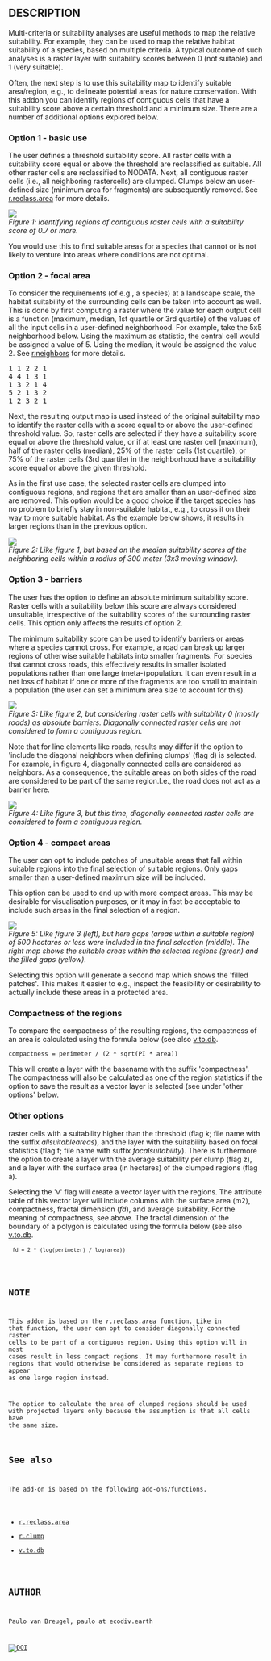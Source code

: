 ## DESCRIPTION

Multi-criteria or suitability analyses are useful methods to map the relative suitability. For example, they can be used to map the relative habitat suitability of a species, based on multiple criteria. A typical outcome of such analyses is a raster layer with suitability scores between 0 (not suitable) and 1 (very suitable). 

Often, the next step is to use this suitability map to identify suitable area/region, e.g., to delineate potential areas for nature conservation. With this addon you can identify regions of contiguous cells that have a suitability score above a certain threshold and a minimum size. There are a number of additional options explored below.

### Option 1 - basic use

The user defines a threshold suitability score. All raster cells with a suitability score equal or above the threshold are reclassified as suitable. All other raster cells are reclassified to NODATA. Next, all contiguous raster cells (i.e., all neighboring rastercells) are clumped. Clumps below an user-defined size (minimum area for fragments) are subsequently removed. See <a 
href="https://grass.osgeo.org/grass78/manuals/r.reclass.area.html" 
target="_blank">r.reclass.area</a> for more details.

![](./option01.png)<br>
_Figure 1: identifying regions of contiguous raster cells with a suitability score of 0.7 or more._

You would use this to find suitable areas for a species that cannot or is not likely to venture into areas where conditions are not optimal. 

### Option 2 - focal area

To consider the requirements (of e.g., a species) at a landscape scale, the habitat suitability of the surrounding cells can be taken into account as well. This is done by first computing a raster where the value for each output cell is a function (maximum, median, 1st quartile or 3rd quartile) of the values of all the input cells in a user-defined neighborhood. For example, take the 5x5 neighborhood below. Using the maximum as statistic, the central cell 
would be assigned a value of 5. Using the median, it would be assigned the value 2. See <a 
href="https://grass.osgeo.org/grass78/manuals/r.neighbors.html" 
target="_blank">r.neighbors</a> for more details.

<div class="code"><pre>
1 1 2 2 1
4 4 1 3 1
1 3 2 1 4
5 2 1 3 2
1 2 3 2 1
</pre></div>
Next, the resulting output map is used instead of the original suitability map to identify the raster cells with a score equal to or above the user-defined threshold value. So, raster cells are selected if they have a suitability score equal or above the threshold value, or if at least one raster cell (maximum), half of the raster cells (median), 25% of the raster cells (1st quartile), or 75% of the raster cells (3rd quartile) in the neighborhood have a suitability score equal or above the given threshold.  

As in the first use case, the selected raster cells are clumped into contiguous regions, and regions that are smaller than an user-defined size are removed. This option would be a good choice if the target species has no problem to briefly stay in non-suitable habitat, e.g., to cross it on their way to more suitable habitat. As the example below shows, it results in larger regions than in the previous option.

![](./option02.png)<br>
_Figure 2: Like figure 1, but based on the median suitability scores of the neighboring cells within a radius of 300 meter (3x3 moving window)._

### Option 3 - barriers

The user has the option to define an absolute minimum suitability 
score. Raster cells with a suitability below this score are always 
considered unsuitable, irrespective of the suitability scores of the 
surrounding raster cells. This option only affects the results of 
option 2.

<p>The minimum suitability score can be used to identify barriers or areas where a 
species cannot cross. For example, a road can break up larger regions 
of otherwise suitable habitats into smaller fragments. For species that 
cannot cross roads, this effectively results in smaller isolated 
populations rather than one large (meta-)population. It can even result 
in a net loss of habitat if one or more of the fragments are too small 
to maintain a population (the user can set a minimum area size to 
account for this). 
  
![](./option03.png)<br>
_Figure 3: Like figure 2, but considering raster cells with suitability 0 (mostly roads) as absolute barriers. Diagonally connected raster cells are not considered to form a contiguous region._

Note that for line elements like roads, results may differ if the option to 'include the diagonal neighbors when defining clumps' 
(flag d) is selected. For example, in figure 4, diagonally connected cells are considered as neighbors. As a consequence, the suitable areas on both sides of the road are considered to be part of the same region.I.e., the road does not act as a barrier here. 

![](./option04.png)<br>
_Figure 4: Like figure 3, but this time, diagonally connected raster cells are considered to form a contiguous region._

### Option 4 - compact areas

The user can opt to include patches of unsuitable areas that fall within suitable regions into the final selection of suitable regions. Only gaps smaller than a user-defined maximum size will be included. 

This option can be used to end up with more compact areas. This may be desirable for visualisation purposes, or it may in fact be 
acceptable to include such areas in the final selection of a region. 

![](./option05.png)<br>
_Figure 5: Like figure 3 (left), but here gaps (areas within a suitable region) of 500 hectares or less were included in the final selection (middle). The right map shows the suitable areas within the selected regions (green) and the filled gaps (yellow)._

Selecting this option will generate a second map which shows the 'filled patches'. This makes it easier to e.g., inspect the 
feasibility or desirability to actually include these areas in a protected area. 

### Compactness of the regions

To compare the compactness of the resulting regions, the compactness 
of an area is calculated using the formula below (see also [v.to.db](https://grass.osgeo.org/grass78/manuals/v.to.db.html). 

<p><pre><code>compactness = perimeter / (2 * sqrt(PI * area))</code></pre>

This will create a layer with the basename with the suffix 
'compactness'. The compactness will also be calculated as one of the 
region statistics if the option to save the result as a vector layer is 
selected (see under 'other options' below.

### Other options

raster cells with a suitability higher than the threshold (flag k; file name with the suffix _allsuitableareas_), and the layer with the suitability based on focal statistics (flag f; file name with suffix _focalsuitability_). There is furthermore the option to create a layer with the average suitability per clump (flag z), and a layer with the surface area (in hectares) of the clumped regions (flag a).

Selecting the 'v' flag will create a vector layer with the regions. The attribute table of this vector layer will include columns with the surface area (m2), compactness, fractal dimension (_fd_), and 
average suitability. For the meaning of compactness, see above. The fractal dimension of the boundary of a polygon is calculated using the formula below (see also [v.to.db](https://grass.osgeo.org/grass78/manuals/v.to.db.html).

<p><pre><code> <code>fd = 2 * (log(perimeter) / log(area))</code></pre>

## NOTE

This addon is based on the <i>r.reclass.area</i> function. Like in that function, the user can opt to consider diagonally connected raster cells to be part of a contiguous region. Using this option will in most cases result in less compact regions. It may furthermore result in regions that would otherwise be considered as separate regions to appear as one large region instead.

The option to calculate the area of clumped regions should be used with projected layers only because the assumption is that all cells have the same size.

## See also

The add-on is based on the following add-ons/functions.

- [r.reclass.area](https://grass.osgeo.org/grass78/manuals/r.reclass.area.html)
- [r.clump](https://grass.osgeo.org/grass78/manuals/r.clump.html)
- [v.to.db](https://grass.osgeo.org/grass78/manuals/v.to.db.html)

## AUTHOR

Paulo van Breugel, paulo at ecodiv.earth

[![DOI](https://zenodo.org/badge/DOI/10.5281/zenodo.5068632.svg)](https://doi.org/10.5281/zenodo.5068632)

